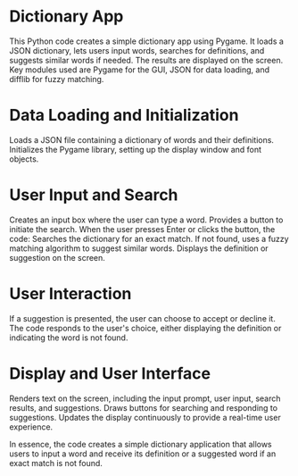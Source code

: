 # Dictionary App
This Python code creates a simple dictionary app using Pygame. It loads a JSON dictionary, lets users input words, searches for definitions, and suggests similar words if needed. The results are displayed on the screen. Key modules used are Pygame for the GUI, JSON for data loading, and difflib for fuzzy matching.
# Data Loading and Initialization
Loads a JSON file containing a dictionary of words and their definitions.
Initializes the Pygame library, setting up the display window and font objects.
# User Input and Search
Creates an input box where the user can type a word.
Provides a button to initiate the search.
When the user presses Enter or clicks the button, the code:
  Searches the dictionary for an exact match.
  If not found, uses a fuzzy matching algorithm to suggest similar words.
  Displays the definition or suggestion on the screen.
# User Interaction
If a suggestion is presented, the user can choose to accept or decline it.
The code responds to the user's choice, either displaying the definition or indicating the word is not found.
# Display and User Interface
Renders text on the screen, including the input prompt, user input, search results, and suggestions.
Draws buttons for searching and responding to suggestions.
Updates the display continuously to provide a real-time user experience.

In essence, the code creates a simple dictionary application that allows users to input a word and receive its definition or a suggested word if an exact match is not found.
